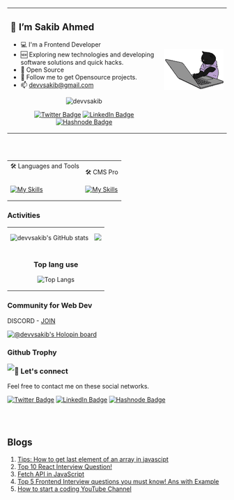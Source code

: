 <!-- # <p align="center">***OFFLINE, GRADUATION TIME. Wish Me LUCK***</p> 2022 12 17 -->
<table><tr><td valign="top" width="70%">

## 👋 I’m Sakib Ahmed

- 💻 I'm a Frontend Developer
- 🆕 Exploring new technologies and developing software solutions and quick hacks.
- 🧩 Open Source
- 📁 Follow me to get Opensource projects.
- 📫 devvsakib@gmail.com
<div align="center" display="flex"> <img src="https://komarev.com/ghpvc/?username=devvsakib&label=Visitors&color=yellow&style=flat" alt="devvsakib" />  

[![Twitter Badge](https://img.shields.io/badge/Twitter-1DA1F2?style=for-the-badge&logo=twitter&logoColor=white)](https://twitter.com/devvsakib) [![LinkedIn Badge](https://img.shields.io/badge/LinkedIn-0077B5?style=for-the-badge&logo=linkedin&logoColor=white)](https://www.linkedin.com/in/devvsakib/) [![Hashnode Badge](https://img.shields.io/badge/Hashnode-2962FF?style=for-the-badge&logo=hashnode&logoColor=white)](https://hashnode.com/@devvsakib)
</div>

</td><td width="30%">

<img src="./cat.gif" alt="coding cat"> 

</tr></tr></table> 




<!-- 
<a href="https://app.daily.dev/devvsakib">
<img src="https://api.daily.dev/devcards/a709fe2da0104532bac3a421cdec7139.png?r=8lg" width="200" alt="Sakib Ahmed's Dev Card"/>
</a>
 -->
<br>
<br>

<table>
  <tr>
<td>
 🛠️ Languages and Tools
<br> <br>
 
[![My Skills](https://skillicons.dev/icons?i=js,ts,html,css,tailwind,styledcomponents,materialui,react,redux,nextjs,firebase,webpack,java,cpp,python,php,mongodb,mysql,django,vscode,bash,git,github&perline=10)](https://skillicons.dev) 
</td>
<td>
 
🛠️ CMS Pro <br> <br>
[![My Skills](https://skillicons.dev/icons?i=wordpress,shopify,joomla&perline=10)](https://skillicons.dev)
 
</td> 
  </tr>
 </table>


### Activities
<table border="0px" align="center"><tr><td>
  <div>
    <p style="margin-bottom:0">
     
  ![devvsakib's GitHub stats](https://github-readme-stats.vercel.app/api?username=devvsakib&show_icons=true&theme=radical)
   
   </p>
  </div>
</td><td>
  
  <img src="https://github-readme-streak-stats.herokuapp.com/?user=devvsakib&show_icons=true&theme=algolia&include_all_commit=true&count_private=true"/> 
  
  </td>
 <tr>
  <td colspan="2" style='text-align="center"'>
       
### <p align="center">Top lang use </p>
   
   <div align="center">

   ![Top Langs](https://github-readme-stats.vercel.app/api/top-langs/?username=devvsakib&layout=compact)  
  
   </div>
  
  </td>
 </tr>
<!-- [Test](https://github.com/devvsakib/github-readme-stats) -->
</table>

### Community for Web Dev
DISCORD - [JOIN](https://discord.com/invite/6XRTeHRxWV)

[![@devvsakib's Holopin board](https://holopin.me/devvsakib)](https://holopin.io/@devvsakib)
 
### Github Trophy
 <div style="width:'100%'">
  <img src="https://github-profile-trophy.vercel.app/?username=devvsakib&column=6&theme=onedark" align="left"/>
</div>


### 💬 Let's connect

Feel free to contact me on these social networks.
<p style="display:block">
 
[![Twitter Badge](https://img.shields.io/badge/Twitter-1DA1F2?style=for-the-badge&logo=twitter&logoColor=white)](https://twitter.com/devvsakib)
[![LinkedIn Badge](https://img.shields.io/badge/LinkedIn-0077B5?style=for-the-badge&logo=linkedin&logoColor=white)](https://www.linkedin.com/in/devvsakib/)
[![Hashnode Badge](https://img.shields.io/badge/Hashnode-2962FF?style=for-the-badge&logo=hashnode&logoColor=white)](https://hashnode.com/@devvsakib)
</p>
<br>
<br>

## Blogs
1. [Tips: How to get last element of an array in javascipt](https://dev.to/devvsakib/tips-how-to-get-last-element-of-an-array-in-javascipt-3k2j)
2. [Top 10 React Interview Question!](https://dev.to/devvsakib/top-10-react-interview-question--584n)
3. [Fetch API in JavaScript](https://dev.to/devvsakib/fetch-api-in-javascript-54o6)
4. [Top 5 Frontend Interview questions you must know! Ans with Example ](https://dev.to/devvsakib/top-5-frontend-interview-questions-you-must-know-ans-with-example-5cnm)
5. [How to start a coding YouTube Channel](http://devvsakib.me/how-to-start-a-coding-youtube-channel)
